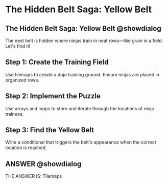 # The Hidden Belt Saga: Yellow Belt 

## The Hidden Belt Saga: Yellow Belt @showdialog

The next belt is hidden where ninjas train in neat rows—like grain in a field. Let's find it!

## Step 1: Create the Training Field

Use tilemaps to create a dojo training ground. Ensure ninjas are placed in organized rows.

## Step 2: Implement the Puzzle

Use arrays and loops to store and iterate through the locations of ninja trainees.

## Step 3: Find the Yellow Belt

Write a conditional that triggers the belt's appearance when the correct location is reached.

## ANSWER @showdialog
THE ANSWER IS: Tilemaps